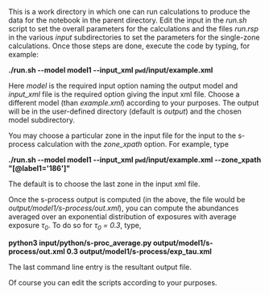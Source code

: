 This is a work directory in which one can run calculations to produce the
data for the notebook in the parent directory.
Edit the input in the *run.sh* script to
set the overall parameters for the calculations and the
files *run.rsp* in the various *input* subdirectories
to set the parameters for the single-zone
calculations.  Once those steps are done, execute the code by typing,
for example:

**./run.sh --model model1 --input_xml `pwd`/input/example.xml**

Here *model* is the required input option naming the output model and
*input_xml* file is the required option giving the input xml file.
Choose a different model (than *example.xml*) according to your purposes.
The output will be in the user-defined directory (default is *output*)
and the chosen model subdirectory.

You may choose a particular zone in the input file for the input to the
s-process calculation with the *zone_xpath* option.  For example,
type

**./run.sh --model model1 --input_xml `pwd`/input/example.xml --zone_xpath "[@label1='186']"**

The default is to choose the last zone in the input xml file.

Once the s-process output is computed (in the above, the file would be
*output/model1/s-process/out.xml*), you can compute the abundances averaged
over an exponential distribution of exposures with average exposure
*&tau;<sub>0</sub>*.  To do so for *&tau;<sub>0</sub> = 0.3*, type,

**python3 input/python/s-proc_average.py output/model1/s-process/out.xml 0.3 output/model1/s-process/exp_tau.xml**

The last command line entry is the resultant output file.

Of course you can edit the scripts according to your purposes.
